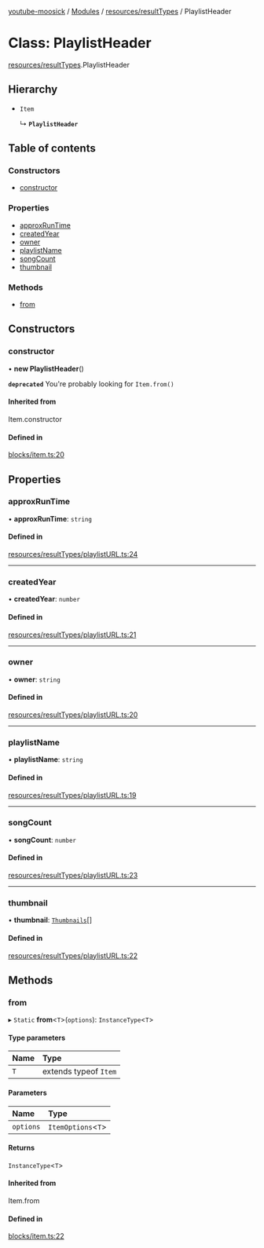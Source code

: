 [youtube-moosick](../README.md) / [Modules](../modules.md) / [resources/resultTypes](../modules/resources_resultTypes.md) / PlaylistHeader

# Class: PlaylistHeader

[resources/resultTypes](../modules/resources_resultTypes.md).PlaylistHeader

## Hierarchy

- `Item`

  ↳ **`PlaylistHeader`**

## Table of contents

### Constructors

- [constructor](resources_resultTypes.PlaylistHeader.md#constructor)

### Properties

- [approxRunTime](resources_resultTypes.PlaylistHeader.md#approxruntime)
- [createdYear](resources_resultTypes.PlaylistHeader.md#createdyear)
- [owner](resources_resultTypes.PlaylistHeader.md#owner)
- [playlistName](resources_resultTypes.PlaylistHeader.md#playlistname)
- [songCount](resources_resultTypes.PlaylistHeader.md#songcount)
- [thumbnail](resources_resultTypes.PlaylistHeader.md#thumbnail)

### Methods

- [from](resources_resultTypes.PlaylistHeader.md#from)

## Constructors

### constructor

• **new PlaylistHeader**()

**`deprecated`** You're probably looking for `Item.from()`

#### Inherited from

Item.constructor

#### Defined in

[blocks/item.ts:20](https://github.com/EvasiveXkiller/youtube-moosick/blob/7a28efb/src/blocks/item.ts#L20)

## Properties

### approxRunTime

• **approxRunTime**: `string`

#### Defined in

[resources/resultTypes/playlistURL.ts:24](https://github.com/EvasiveXkiller/youtube-moosick/blob/7a28efb/src/resources/resultTypes/playlistURL.ts#L24)

___

### createdYear

• **createdYear**: `number`

#### Defined in

[resources/resultTypes/playlistURL.ts:21](https://github.com/EvasiveXkiller/youtube-moosick/blob/7a28efb/src/resources/resultTypes/playlistURL.ts#L21)

___

### owner

• **owner**: `string`

#### Defined in

[resources/resultTypes/playlistURL.ts:20](https://github.com/EvasiveXkiller/youtube-moosick/blob/7a28efb/src/resources/resultTypes/playlistURL.ts#L20)

___

### playlistName

• **playlistName**: `string`

#### Defined in

[resources/resultTypes/playlistURL.ts:19](https://github.com/EvasiveXkiller/youtube-moosick/blob/7a28efb/src/resources/resultTypes/playlistURL.ts#L19)

___

### songCount

• **songCount**: `number`

#### Defined in

[resources/resultTypes/playlistURL.ts:23](https://github.com/EvasiveXkiller/youtube-moosick/blob/7a28efb/src/resources/resultTypes/playlistURL.ts#L23)

___

### thumbnail

• **thumbnail**: [`Thumbnails`](resources_generalTypes.Thumbnails.md)[]

#### Defined in

[resources/resultTypes/playlistURL.ts:22](https://github.com/EvasiveXkiller/youtube-moosick/blob/7a28efb/src/resources/resultTypes/playlistURL.ts#L22)

## Methods

### from

▸ `Static` **from**<`T`\>(`options`): `InstanceType`<`T`\>

#### Type parameters

| Name | Type |
| :------ | :------ |
| `T` | extends typeof `Item` |

#### Parameters

| Name | Type |
| :------ | :------ |
| `options` | `ItemOptions`<`T`\> |

#### Returns

`InstanceType`<`T`\>

#### Inherited from

Item.from

#### Defined in

[blocks/item.ts:22](https://github.com/EvasiveXkiller/youtube-moosick/blob/7a28efb/src/blocks/item.ts#L22)
